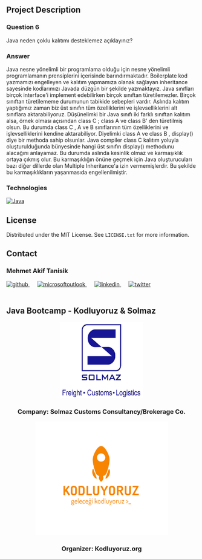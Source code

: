 <!-- ABOUT THE PROJECT -->
## Project Description

### Question 6
Java neden çoklu kalıtımı desteklemez açıklayınız?

### Answer

Java nesne yönelimli bir programlama olduğu için nesne yönelimli programlamanın prensiplerini içerisinde
barındırmaktadır. Boilerplate kod yazmamızı engelleyen ve kalıtım yapmamıza olanak sağlayan inheritance sayesinde
kodlarımızı Javada düzgün bir şekilde yazmaktayız. Java sınıfları birçok interface'i implement edebilirken birçok
sınıftan türetilemezler. Birçok sınıftan türetilememe durumunun tabikide sebepleri vardır. Aslında kalıtım yaptığımız
zaman biz üst sınıfın tüm özelliklerini ve işlevselliklerini alt sınıflara aktarabiliyoruz. Düşünelimki bir Java sınıfı
iki farklı sınıftan kalıtım alsa, örnek olması açısından class C  ; class A ve class B' den türetilmiş olsun. Bu
durumda class C , A ve B sınıflarının tüm özelliklerini ve işlevselliklerini kendine aktarabiliyor. Diyelimki class
A ve class B , display() diye bir methoda sahip olsunlar. Java compiler class C kalıtım yoluyla oluşturulduğunda
bünyesinde hangi üst sınıfın display() methodunu alacağını anlayamaz. Bu durumda aslında kesinlik olmaz ve karmaşıklık
ortaya çıkmış olur. Bu karmaşıklığın önüne geçmek için Java oluşturucuları bazı diğer dillerde olan Multiple
Inheritance'a izin vermemişlerdir. Bu şekilde bu karmaşıklıkların yaşanmasıda engellenilmiştir.

<!-- TECHNOLOGIES -->
### Technologies

<a href="https://www.java.com/" target="_blank"><img src="../../week-1-mehmet-akif-tanisik/outputImages/logos/java.svg" alt="Java" height="80" /></a>

<!-- LICENSE -->
## License

Distributed under the MIT License. See `LICENSE.txt` for more information.




<!-- CONTACT -->
## Contact

### Mehmet Akif Tanisik

<a href="https://github.com/mehmet-akif-tanisik" target="_blank">
<img  src=https://img.shields.io/badge/github-%2324292e.svg?&style=for-the-badge&logo=github&logoColor=white alt=github style="margin-bottom: 20px;" />
</a>
<a href = "mailto:matnsk@outlook.com?subject = Feedback&body = Message">
<img src=https://img.shields.io/badge/send-email-email?&style=for-the-badge&logo=microsoftoutlook&color=CD5C5C alt=microsoftoutlook style="margin-bottom: 20px; margin-left:20px" />
</a>
<a href="https://linkedin.com/in/mehmet-akif-tanisik" target="_blank">
<img src=https://img.shields.io/badge/linkedin-%231E77B5.svg?&style=for-the-badge&logo=linkedin&logoColor=white alt=linkedin style="margin-bottom: 20px; margin-left:20px" />
</a>  
<a href="https://twitter.com/makiftanisik" target="_blank">
<img src=https://img.shields.io/badge/twitter-%2300acee.svg?&style=for-the-badge&logo=twitter&logoColor=white alt=twitter style="margin-bottom: 20px; margin-left:20px" />
</a>

<!-- PROJECT-BOOTCAMP-PRACTICUM PART -->
<br />

## Java Bootcamp - Kodluyoruz & Solmaz
<div align="center">
  <a href="https://www.solmaz.com">
    <img src="../../../outputImages/logos/solmaz-logo.jpg" alt="Logo" width="220" height="200">
  </a>

<h3 align="center">Company: Solmaz Customs Consultancy/Brokerage Co.</h3>
</div>

<div align="center">
  <a href="https://kodluyoruz.org/tr/kodluyoruz/">
    <img src="../../../outputImages/logos/kodluyoruz-logo.png" alt="Logo" width="350" height="300">
  </a>
<h3 align="center">Organizer: Kodluyoruz.org</h3>
</div>


